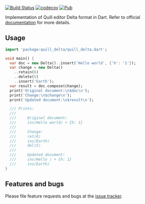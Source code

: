 [![Build Status](https://travis-ci.org/pulyaevskiy/quill-delta-dart.svg?branch=master)](https://travis-ci.org/pulyaevskiy/quill-delta-dart) [![codecov](https://codecov.io/gh/pulyaevskiy/quill-delta-dart/branch/master/graph/badge.svg)](https://codecov.io/gh/pulyaevskiy/quill-delta-dart) [![Pub](https://img.shields.io/pub/v/quill_delta.svg)](https://pub.dev/packages/quill_delta)

Implementation of Quill editor Delta format in Dart. Refer to official
[documentation][] for more details.

[documentation]: https://quilljs.com/docs/delta/

## Usage

```dart
import 'package:quill_delta/quill_delta.dart';

void main() {
  var doc = new Delta()..insert('Hello world', {'h': '1'});
  var change = new Delta()
    ..retain(6)
    ..delete(5)
    ..insert('Earth');
  var result = doc.compose(change);
  print('Original document:\n$doc\n');
  print('Change:\n$change\n');
  print('Updated document:\n$result\n');

  /// Prints:
  ///
  ///     Original document:
  ///     ins⟨Hello world⟩ + {h: 1}
  ///
  ///     Change:
  ///     ret⟨6⟩
  ///     ins⟨Earth⟩
  ///     del⟨5⟩
  ///
  ///     Updated document:
  ///     ins⟨Hello ⟩ + {h: 1}
  ///     ins⟨Earth⟩
}
```

## Features and bugs

Please file feature requests and bugs at the [issue tracker][tracker].

[tracker]: https://github.com/pulyaevskiy/quill-delta-dart/issues
